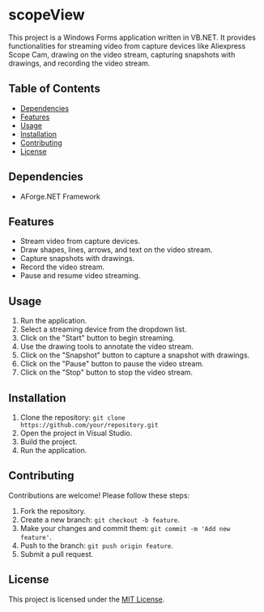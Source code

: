 # scopeView

This project is a Windows Forms application written in VB.NET. It provides functionalities for streaming video from capture devices like Aliexpress Scope Cam, drawing on the video stream, capturing snapshots with drawings, and recording the video stream.

## Table of Contents

- [Dependencies](#dependencies)
- [Features](#features)
- [Usage](#usage)
- [Installation](#installation)
- [Contributing](#contributing)
- [License](#license)

## Dependencies

- AForge.NET Framework

## Features

- Stream video from capture devices.
- Draw shapes, lines, arrows, and text on the video stream.
- Capture snapshots with drawings.
- Record the video stream.
- Pause and resume video streaming.

## Usage

1. Run the application.
2. Select a streaming device from the dropdown list.
3. Click on the "Start" button to begin streaming.
4. Use the drawing tools to annotate the video stream.
5. Click on the "Snapshot" button to capture a snapshot with drawings.
6. Click on the "Pause" button to pause the video stream.
7. Click on the "Stop" button to stop the video stream.

## Installation

1. Clone the repository: `git clone https://github.com/your/repository.git`
2. Open the project in Visual Studio.
3. Build the project.
4. Run the application.

## Contributing

Contributions are welcome! Please follow these steps:

1. Fork the repository.
2. Create a new branch: `git checkout -b feature`.
3. Make your changes and commit them: `git commit -m 'Add new feature'`.
4. Push to the branch: `git push origin feature`.
5. Submit a pull request.

## License

This project is licensed under the [MIT License](LICENSE).
